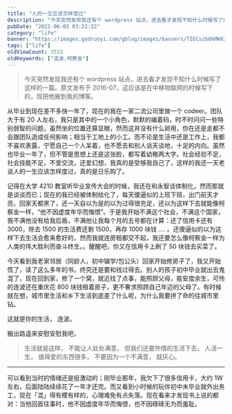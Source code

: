 ```yaml
---
title: "人的一生应该怎样度过"
description: "今天突然发现我还有个 wordpress 站点，进去看才发现不知什么时候写了这样的一篇。这应该是在中移物联网的时候写下的，现把他搬到我的 Blog。"
pubDate: "2021-06-03 03:22:32"
category: "life"
banner: "https://images.godruoyi.com/gblog/images/banners/TIECszb8kMWX3vl5FhWbxpLbR2i9grEcABtYRE7J.avif"
tags: ["life"]
oldViewCount: 3533
oldKeywords: ["连波,柯察金"]
---
```


> 今天突然发现我还有个 wordpress 站点，进去看才发现不知什么时候写了这样的一篇。原文发布于 2016-07，这应该是在中移物联网的时候写下的，现把他搬到我的博客。

从毕业到现在差不多快一年了，现在的我在一家二流公司里做一个 codeer。团队大于有 20 人左右，我只是其中的一个小角色，默默的编着码，时不时问问一些特别弱智的问题，虽然坐的位置还算显眼，然而这并没有什么卵用，你在还是走都不会跟团队造成任何影响；相当于工地上的小工。而不论是生活中还是工作上，我都不喜欢表露，宁愿自己一个人呆着，也不愿去和别人谈天谈地，十足的内向。虽然也毕业一年了，但不管是思想上还是这张脸，都写着幼稚两大字。社会经验不足，社会技能不足，不爱交流，还爱幻想，我真的是受够我自己了，这样的我还一天老谈人的一生应该怎样度过，真的是日乐购了。

记得在大学 4210 教室听毕业宣传大会的时候，我还在和永智谈体制化，然而那就是谈谈而已；现在的我已经被体制给化了，每天傻逼似的上班下班，出门前天才亮，回家天都黑了，还一天自以为是的以为过得很充足，还以为这样下去就能像柯察金一样，“他不因虚度年华而悔恨”。于是我开始不满这个社会，不满这个国家，我不满他没有给我后盾，不满他让我每个月的五号都在计算：还了信用卡还有 3000，除去 1500 的生活费还剩 1500，再存 1000 块钱 …. 。还傻逼似的以为这样下去生活会愈来愈好的，然而我就连房租都交不起，我还要怎么像柯察金一样为人类的伟大胜利而奋斗终生。。醒醒吧，你又在信用卡上刷了 50 块钱去买菜了。

今天看到我老家邻居（同龄人，初中辍学/包公头）回家开始修房子了，我又开始慌了，读了这么多年的书，终究还是要和钱过得去。别人的孩子初中毕业就出去鬼混了，现在回到家，修了一个窝，就近找了点事，能照顾父母，能安度余生，可怜的连波还在重庆花 800 块钱租着房子，更不奢求照顾自己年迈的父母了。有时候就在想，城市里生活和乡下生活到底差了什么呢，为什么我要拼了命的往城市里钻。

这就是你的生活， 连波。

搬出路遥来安慰安慰我吧，

> 生活就是这样， 不能让人处处满意， 但我们还要热情的生活下去， 人活一生， 值得爱的东西很多， 不要因为一个不满意， 就灰心。
> 

------
可以看到当时的情绪还是挺激动的；刚毕业那年，我欠下了很多信用卡，大约 1W 左右，后面陆陆续续花了一年才还完。而又看到小时候的玩伴初中未毕业就外出务工，现在「混」得有模有样的，心理难免有点失落。现在看来才发现书上说的都对：当他回首往事时，他不因虚度年华而悔恨，也不因碌碌无为而羞耻。
